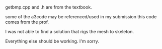 getbmp.cpp and .h are from the textbook.

some of the a3code may be referenced/used in my submission this code comes from the prof.


I was not able to find a solution that rigs the mesh to skeleton. 

Everything else should be working. I'm sorry.

